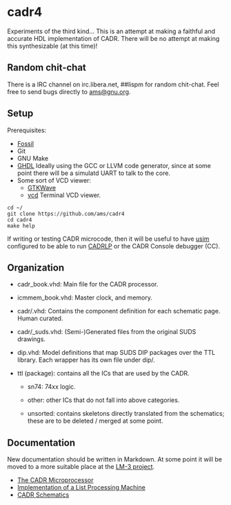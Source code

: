 # cadr4

Experiments of the third kind...  This is an attempt at making a
faithful and accurate HDL implementation of CADR.  There will be no
attempt at making this synthesizable (at this time)!

## Random chit-chat

There is a IRC channel on irc.libera.net, ##lispm for random
chit-chat.  Feel free to send bugs directly to ams@gnu.org.

## Setup

Prerequisites:

  - [Fossil](https://fossil-scm.org)
  - Git
  - GNU Make
  - [GHDL](http://ghdl.free.fr/)
	Ideally using the GCC or LLVM code generator, since at some point
	there will be a simulatd UART to talk to the core.
  - Some sort of VCD viewer:
  	* [GTKWave](https://gtkwave.sourceforge.net/)
	* [vcd](https://github.com/yne/vcd) Terminal VCD viewer.

```
cd ~/
git clone https://github.com/ams/cadr4
cd cadr4
make help
```

If writing or testing CADR microcode, then it will be useful to have
[usim](https://tumbleweed.nu/r/usim) configured to be able to run
[CADRLP](https://tumbleweed.nu/r/lm-3/uv/cadr.html#The-CADRLP-Assembler)
or the CADR Console debugger (CC).

## Organization

  - cadr_book.vhd: Main file for the CADR processor.
  - icmmem_book.vhd: Master clock, and memory.

  - cadr/<page>.vhd: Contains the component definition for each
    schematic page.  Human curated.

  - cadr/<page>_suds.vhd: (Semi-)Generated files from the original
    SUDS drawings.

  - dip.vhd: Model definitions that map SUDS DIP packages over the TTL
    library.  Each wrapper has its own file under dip/.

  - ttl (package): contains all the ICs that are used by the CADR.

	* sn74: 74xx logic.

	* other: other ICs that do not fall into above categories.

	* unsorted: contains skeletons directly translated from the
	  schematics; these are to be deleted / merged at some point.
  
## Documentation

New documentation should be written in Markdown.  At some point it
will be moved to a more suitable place at the [LM-3
project](https://tumbleweed.nu/r/lm-3).

  - [The CADR Microprocessor](https://tumbleweed.nu/r/lm-3/uv/cadr.html)
  - [Implementation of a List Processing Machine](https://tumbleweed.nu/r/lm-3/uv/knight-thesis.html)
  - [CADR Schematics](https://tumbleweed.nu/lm-3/schematics.html)

